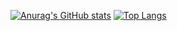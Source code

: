 [![Anurag's GitHub stats](https://github-readme-stats.vercel.app/api?username=Nanogy98)](https://github.com/anuraghazra/github-readme-stats)
[![Top Langs](https://github-readme-stats.vercel.app/api/top-langs/?username=Nanogy98)](https://github.com/anuraghazra/github-readme-stats)
